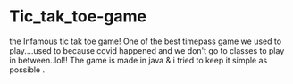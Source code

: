 # Tic_tak_toe-game
the Infamous tic tak toe game!
One of the best timepass game we used to play....used to because covid happened and we don't go to classes to play in between..lol!!
The game is made in java & i tried to keep it simple as possible .
